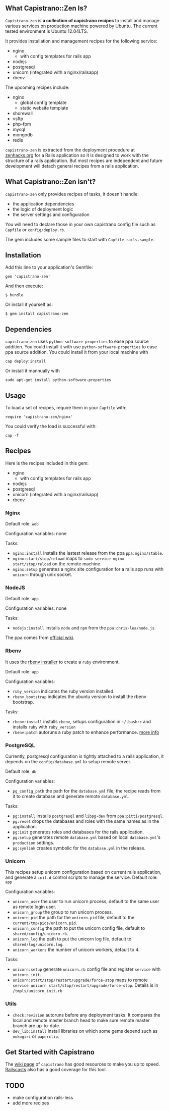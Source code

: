 ## What Capistrano::Zen Is?
`Capistrano-zen` is **a collection of capistrano recipes** to install and manage various services on production machine powered by Ubuntu. The current tested environment is Ubuntu 12.04LTS.

It provides installation and management recipes for the following service:
- nginx
  - with config templates for rails app
- nodejs
- postgresql
- unicorn (integrated with a nginx/railsapp)
- rbenv

The upcoming recipes include:
- nginx
  - global config template
  - static website template
- shorewall
- vsftp
- php-fpm
- mysql
- mongodb
- redis

`capistrano-zen` is extracted from the deployment procedure at [zenhacks.org](zenhacks.org) for a Rails application so it is designed to work with the structure of a rails application. But most recipes are independent and future development will detach general recipes from a rails application.

## What Capistrano::Zen isn't?
`capistrano-zen` only provides recipes of tasks, it doesn't handle:

- the application dependencies
- the logic of deployment logic
- the server settings and configuration

You will need to declare those in your own capistrano config file such as `Capfile` or `config/deploy.rb`.

The gem includes some sample files to start with `Capfile-rails.sample`.

## Installation

Add this line to your application's Gemfile:

    gem 'capistrano-zen'

And then execute:

    $ bundle

Or install it yourself as:

    $ gem install capistrano-zen

## Dependencies
`capistrano-zen` uses `python-software-properties` to ease ppa source addition. You could install it with  use `python-software-properties` to ease ppa source addition. You could install it from your local machine with 

    cap deploy:install

Or install it mannually with 

    sudo apt-get install python-software-properties

## Usage

To load a set of recipes, require them in your `Capfile` with:

    require 'capistrano-zen/nginx'

You could verify the load is successful with:

    cap -T

## Recipes
Here is the recipes included in this gem:

- nginx
  - with config templates for rails app
- nodejs
- postgresql
- unicorn (integrated with a nginx/railsapp)
- rbenv

### Nginx
Default role: `web`

Configuration variables: none

Tasks:
- `nginx:install` installs the lastest release from the ppa `ppa:nginx/stable`.
- `nginx:start/stop/reload` maps to `sudo service nginx start/stop/reload` on the remote machine.
- `nginx:setup` generates a nginx site configuration for a rails app runs with `unicorn` through unix socket.

### NodeJS
Default role: `app`

Configuration variables: none

Tasks:
- `nodejs:install` installs `node` and `npm` from the `ppa:chris-lea/node.js`.

The ppa comes from [official wiki](https://github.com/joyent/node/wiki/Installing-Node.js-via-package-manager).

### Rbenv
It uses the [rbenv installer](https://github.com/fesplugas/rbenv-installer) to create a `ruby` environment.

Default role: `app`

Configuration variables:
- `ruby_version` indicates the ruby version installed.
- `rbenv_bootstrap` indicates the ubuntu version to install the rbenv bootstrap.

Tasks:
- `rbenv:install` installs `rbenv`, setups configuration in `~/.bashrc` and installs `ruby` with `ruby_version`
- `rbenv:patch` autoruns a ruby patch to enhance performance. [more info](https://gist.github.com/1688857?utm_source=rubyweekly&utm_medium=email)

### PostgreSQL
Currently, postgresql configuration is tightly attached to a rails application, it depends on the `config/database.yml` to setup remote server.

Default role: `db`

Configuration variables:
- `pg_config_path` the path for the `database.yml` file, the recipe reads from it to create database and generate remote `database.yml`.

Tasks:
- `pg:install` installs `postgresql` and `libpg-dev` from `ppa:pitti/postgresql`.
- `pg:reset` drops the databases and roles with the same names as in the application.
- `pg:init` generates roles and databases for the rails application.
- `pg:setup` generates remote `database.yml` based on local `database.yml`'s `production` settings.
- `pg:symlink` creates symbolic for the `database.yml` in the release.

### Unicorn
This recipes setup unicorn configuration based on current rails application, and generate a `init.d` control scripts to manage the service.
Default role: `app`

Configuration variables: 
- `unicorn_user` the user to run unicorn process, default to the same user as remote login user.
- `unicorn_group` the group to run unicorn process.
- `unicorn_pid` the path for the `unicorn.pid` file, default to the `current/tmp/pids/unicorn.pid`.
- `unicorn_config` the path to put the unicorn config file, default to `shared/config/unicorn.rb`.
- `unicorn_log` the path to put the unicorn log file, default to `shared/log/unicorn.log`.
- `unicorn_workers` the number of unicorn workers, default to 4.

Tasks: 
- `unicorn:setup` generate `unicorn.rb` config file and register `service` with `unicorn_init`.
- `unicorn:start/stop/restart/upgrade/force-stop` maps to remote `service unicorn start/stop/restart/upgrade/force-stop`. Details is in `/tmpls/unicorn_init.rb`

### Utils
- `check:revision` autoruns before any deployment tasks. It compares the local and remote master branch head to make sure remote master branch are up-to-date.
- `dev_lib:install` install libraries on which some gems depend such as `nokogiri` or `paperclip`.

## Get Started with Capistrano
The [wiki page](https://github.com/capistrano/capistrano/wiki) of `capistrano` has good resources to make you up to speed.
[Railscasts](http://railscasts.com/episodes?utf8=%E2%9C%93&search=capistrano) also has a good coverage for this tool.

## TODO
- make configuration rails-less
- add more recipes
